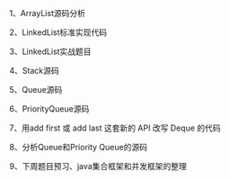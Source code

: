 
1、ArrayList源码分析
    

2、LinkedList标准实现代码

3、LinkedList实战题目

4、Stack源码

5、Queue源码

6、PriorityQueue源码

7、用add first 或 add last 这套新的 API 改写 Deque 的代码

8、分析Queue和Priority Queue的源码

9、下周题目预习、java集合框架和并发框架的整理